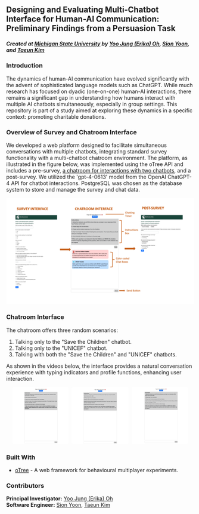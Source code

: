 ## Designing and Evaluating Multi-Chatbot Interface for Human-AI Communication: Preliminary Findings from a Persuasion Task
##### Created at [Michigan State University](https://msu.edu) by [Yoo Jung (Erika) Oh](mailto:ohyoojun@msu.edu), [Sion Yoon](mailto:yoonsion@msu.edu), and [Taeun Kim](mailto:kimtaee3@msu.edu)
### Introduction
The dynamics of human-AI communication have evolved significantly with the advent of sophisticated language models such as ChatGPT. While much research has focused on dyadic (one-on-one) human-AI interactions, there remains a significant gap in understanding how humans interact with multiple AI chatbots simultaneously, especially in group settings. This repository is part of a study aimed at exploring these dynamics in a specific context: promoting charitable donations.

### Overview of Survey and Chatroom Interface

We developed a web platform designed to facilitate simultaneous conversations with multiple chatbots, integrating standard survey functionality with a multi-chatbot chatroom environment. The platform, as illustrated in the figure below, was implemented using the oTree API and includes a pre-survey, [a chatroom for interactions with two chatbots](#chatroom-interface), and a post-survey. We utilized the 'gpt-4-0613' model from the OpenAI ChatGPT-4 API for chatbot interactions. PostgreSQL was chosen as the database system to store and manage the survey and chat data.

![Overview Diagram](/gif/flow_ex_1.png)

### Chatroom Interface

The chatroom offers three random scenarios:
1. Talking only to the "Save the Children" chatbot.
2. Talking only to the "UNICEF" chatbot.
3. Talking with both the "Save the Children" and "UNICEF" chatbots.

As shown in the videos below, the interface provides a natural conversation experience with typing indicators and profile functions, enhancing user interaction.

<p align="center">
  <img src="/gif/stc_2.gif" alt="Save the Children Chatbot" style="width: 30%; margin-right: 1%;">
  <img src="/gif/uni_2.gif" alt="UNICEF Chatbot" style="width: 30%; margin-right: 1%;">
  <img src="/gif/both.gif" alt="Both Chatbots" style="width: 30%;">
</p>

### Built With
- [oTree](https://www.otree.org) - A web framework for behavioural multiplayer experiments.
### Contributors
**Principal Investigator:** [Yoo Jung (Erika) Oh](mailto:ohyoojun@msu.edu)  
**Software Engineer:** [Sion Yoon](mailto:yoonsion@msu.edu), [Taeun Kim](mailto:kimtaee3@msu.edu)